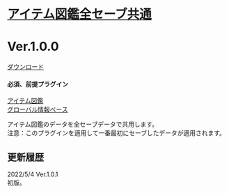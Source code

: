 # [アイテム図鑑全セーブ共通](https://raw.githubusercontent.com/nuun888/MZ/master/NUUN_ItemBook_Global.js)
# Ver.1.0.0
[ダウンロード](https://raw.githubusercontent.com/nuun888/MZ/master/NUUN_ItemBook_Global.js)
#### 必須、前提プラグイン
[アイテム図鑑](https://github.com/nuun888/MZ/blob/master/README/ItemBook.md)  
[グローバル情報ベース](https://github.com/nuun888/MZ/blob/master/README/GlobalCore.md)  

アイテム図鑑のデータを全セーブデータで共用します。  
注意：このプラグインを適用して一番最初にセーブしたデータが適用されます。  

## 更新履歴
2022/5/4 Ver.1.0.1  
初版。  
